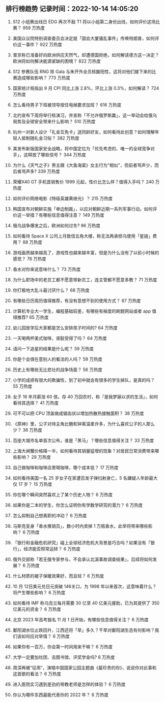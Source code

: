 
## 排行榜趋势 记录时间：2022-10-14 14:05:20
  
  1. S12 小组赛出线日 EDG 再次不敌 T1 将以小组第二身份出线，如何评价这场比赛？ 959 万热度
    
  2. 美国众议院特别调查委员会决定就「国会大厦骚乱事件」传唤特朗普，如何评价这一事件？ 922 万热度
    
  3. 普京称已准备好向欧洲供应天然气，却遭德国拒绝，如何解读德方这一决定？欧洲将如何解决能源紧缺的困境？ 822 万热度
    
  4. S12 参赛队伍 RNG 除 Gala 与朱开外全员核酸阳性，这将对他们接下来的比赛造成哪些影响？ 773 万热度
    
  5. 国家统计局指出 9 月 CPI 同比上涨 2.8%，环比上涨 0.3%，如何解读？ 724 万热度
    
  6. 怎么看待男子下班被领导按住电梯要求加班？ 616 万热度
    
  7. 北约宣布下周将举行核演习，并宣称「不允许俄罗斯赢」，这一举动会给俄乌局势及全球安全带来什么影响？ 510 万热度
    
  8. 杭州一对新人设计「礼金互免卡」送同龄好友，如何看待此创意？如何理解年轻人抵制随礼金习俗？ 382 万热度
    
  9. 美发布新版国家安全战略，将中国定位为「优先考虑的、唯一的全球竞争对手」，这释放了哪些信号？ 344 万热度
    
  10. 为什么《天气之子》男主跟《大鱼海棠》女主行为"相似"，但前者骂声少，而后者骂声多? 339 万热度
    
  11. 荣耀X40 GT 手机首销售价 1999 元起，性价比怎么样？值得入手吗？ 240 万热度
    
  12. 如何评价网络电影《特级英雄黄继光》？ 215 万热度
    
  13. 韩国宣布对朝鲜实施「单边制裁」，以应对朝鲜近期一系列军事行动。如何评价这一举措？有哪些信息值得注意？ 149 万热度
    
  14. 俄乌战争爆发之后，欧洲如何过冬? 96 万热度
    
  15. 如何看待 Space X 公司上月致信五角大楼，称无法再承担乌使用「星链」费用？ 88 万热度
    
  16. 游戏画质越来越高了，游戏性也越来越丰富，但是为什么没有了以前小时候的感觉？ 76 万热度
    
  17. 香水对你来说意味什么？ 73 万热度
    
  18. 为什么职场中的老员工都不愿意带新员工，连主管都不愿意多教？ 71 万热度
    
  19. 你打极地大乱斗最讨厌什么？ 68 万热度
    
  20. 有哪些日历周历值得推荐，有没有意想不到的使用方式？ 67 万热度
    
  21. 计算机专业大一学生，编程基础较差，有哪些有梯度的刷题网站或者 app 值得推荐? 65 万热度
    
  22. 幼儿园放学后大家都是怎么安排孩子时间的? 64 万热度
    
  23. 一天喝两杯美式咖啡，肾脏受得了吗？ 64 万热度
    
  24. 请问一下追星的结果是什么呢？ 59 万热度
    
  25. 你是个会很在意别人的看法的人吗？ 59 万热度
    
  26. 历史上有哪些无比悲壮的战争场面？ 56 万热度
    
  27. 小学的成绩有很大的欺骗性，到了初中就会有很多的学生掉队，是真的吗？ 55 万热度
    
  28. 女子 16 年月薪涨 60 倍，存 40 万回农村，称「是我梦寐以求的生活」，如何看待其选择？ 41 万热度
    
  29. 可不可以把 CPU 顶盖做成锯齿状以增加热散热接触面积？ 38 万热度
    
  30. 《原神》里，公子对待主角比魈和钟离温柔许多，为什么喜欢公子的人那么少？ 36 万热度
    
  31. 百座大城市名单首次公布，谁是「黑马」？哪些信息值得关注？ 33 万热度
    
  32. 上海大闸蟹价格降一半，如何看待其销量猛增的现象？对居民日常消费带来哪些影响？ 29 万热度
    
  33. 自己做咖啡和咖啡店里喝咖啡，哪个成本低？ 17 万热度
    
  34. 如何看待美国一名 25 岁女子在家遭百发子弹扫射身亡，5 名嫌疑人年龄最大仅 17 岁？ 15 万热度
    
  35. 你在哪个瞬间突然喜欢上了某个历史人物？ 6 万热度
    
  36. 如果你是二本的学生，你怎么证明你有学数学研究的潜力？ 6 万热度
    
  37. 怎么抑制自己想离职的冲动？ 6 万热度
    
  38. 马斯克变身「香水推销员」，数小时内卖掉 1 万瓶香水，此举将带来哪些影响？ 6 万热度
    
  39. 「银行和金融危机研究」碰上全球经济危机大背景是巧合吗？如果没有「银行」，经济能否照常运转？ 6 万热度
    
  40. 俄外交部称「若无俄专家参与，不会承认北溪事故调查结果」，后续将如何发展？ 6 万热度
    
  41. 什么材质的被子保暖效果好，而且轻？ 6 万热度
    
  42. 10 月 12日美元兑日元突破 146关口，为 1998 年以来首次，这意味着什么？将产生哪些影响？ 6 万热度
    
  43. 如何看待 IMF 称乌克兰每月需要 30 亿至 40 亿美元援助，已为其提供了 350 亿美元的资金？ 6 万热度
    
  44. 北京 2023 年高考报名 11 月 1 日开始，有哪些信息值得关注？ 6 万热度
    
  45. 鄱阳湖水位止跌回升，江西还将「旱」多久？干旱对鄱阳湖生态有何影响？我们该如何应对旱情？ 6 万热度
    
  46. 如果你有一百万，你会第一时间用来干嘛？ 6 万热度
    
  47. 大学一定要加社团、去图书馆、评奖学金吗? 6 万热度
    
  48. 周深再被“征用”，演唱中国国家公园主题曲《最珍贵的你》，说说你对此事和这首歌的看法？ 6 万热度
    
  49. 进入医院实习遇到差劲的带教老师是怎样的体验？ 6 万热度
    
  50. 你认为哪件东西最能代表你的 2022 年？ 6 万热度
    